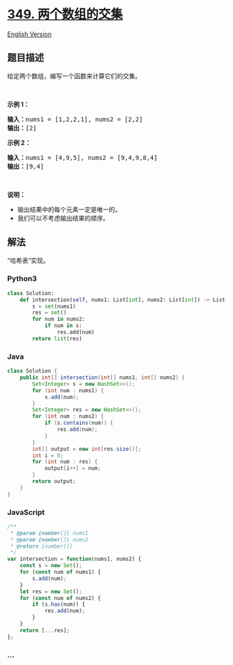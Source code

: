 # [349. 两个数组的交集](https://leetcode-cn.com/problems/intersection-of-two-arrays)

[English Version](https://cdn.jsdelivr.net/gh/doocs/leetcode@main/solution/0300-0399/0349.Intersection%20of%20Two%20Arrays/README_EN.md)

## 题目描述

<!-- 这里写题目描述 -->

<p>给定两个数组，编写一个函数来计算它们的交集。</p>

<p>&nbsp;</p>

<p><strong>示例 1：</strong></p>

<pre><strong>输入：</strong>nums1 = [1,2,2,1], nums2 = [2,2]
<strong>输出：</strong>[2]
</pre>

<p><strong>示例 2：</strong></p>

<pre><strong>输入：</strong>nums1 = [4,9,5], nums2 = [9,4,9,8,4]
<strong>输出：</strong>[9,4]</pre>

<p>&nbsp;</p>

<p><strong>说明：</strong></p>

<ul>
	<li>输出结果中的每个元素一定是唯一的。</li>
	<li>我们可以不考虑输出结果的顺序。</li>
</ul>


## 解法

<!-- 这里可写通用的实现逻辑 -->

“哈希表”实现。

<!-- tabs:start -->

### **Python3**

<!-- 这里可写当前语言的特殊实现逻辑 -->

```python
class Solution:
    def intersection(self, nums1: List[int], nums2: List[int]) -> List[int]:
        s = set(nums1)
        res = set()
        for num in nums2:
            if num in s:
                res.add(num)
        return list(res)
```

### **Java**

<!-- 这里可写当前语言的特殊实现逻辑 -->

```java
class Solution {
    public int[] intersection(int[] nums1, int[] nums2) {
        Set<Integer> s = new HashSet<>();
        for (int num : nums1) {
            s.add(num);
        }
        Set<Integer> res = new HashSet<>();
        for (int num : nums2) {
            if (s.contains(num)) {
                res.add(num);
            }
        }
        int[] output = new int[res.size()];
        int i = 0;
        for (int num : res) {
            output[i++] = num;
        }
        return output;
    }
}
```

### **JavaScript**

```js
/**
 * @param {number[]} nums1
 * @param {number[]} nums2
 * @return {number[]}
 */
var intersection = function(nums1, nums2) {
    const s = new Set();
    for (const num of nums1) {
        s.add(num);
    }
    let res = new Set();
    for (const num of nums2) {
        if (s.has(num)) {
            res.add(num);
        }
    }
    return [...res];
};
```

### **...**

```

```

<!-- tabs:end -->
